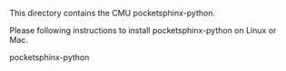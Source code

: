 This directory contains the CMU pocketsphinx-python.

Please following instructions to install pocketsphinx-python on Linux or Mac.

pocketsphinx-python
